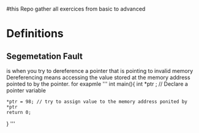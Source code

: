 #this Repo gather all exercices from basic to advanced 
# Definitions
## Segemetation Fault
is when you try to dereference a pointer that is pointing to invalid memory 
Dereferencing means accessing the value stored at the memory address pointed to by the pointer.
for exapmle 
'''
int main(){
    int *ptr ; // Declare a pointer variable

    *ptr = 98; // try to assign value to the memory address ponited by *ptr
    return 0;
}
'''


